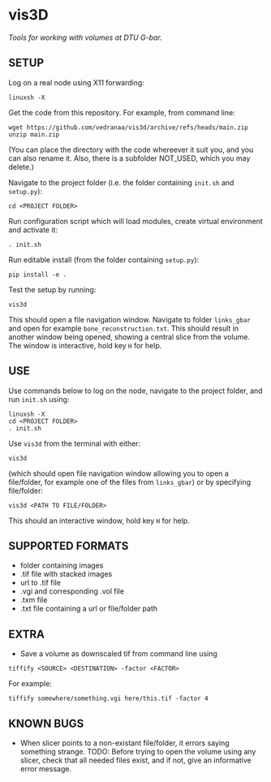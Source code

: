 # vis3D
*Tools for working with volumes at DTU G-bar.*


## SETUP

Log on a real node using X11 forwarding:

```
linuxsh -X
```

Get the code from this repository. For example, from command line:

```
wget https://github.com/vedranaa/vis3d/archive/refs/heads/main.zip
unzip main.zip
```

(You can place the directory with the code whereever it suit you, and you can also rename it. Also, there is a subfolder NOT_USED, which you may delete.)

Navigate to the project folder (i.e. the folder containing `init.sh` and `setup.py`):
```
cd <PROJECT FOLDER>
```

Run configuration script which will load modules, create virtual environment and activate it:

```
. init.sh
```

Run editable install (from the folder containing `setup.py`):
```
pip install -e .
```

Test the setup by running:
```
vis3d
```
This should open a file navigation window. Navigate to folder `links_gbar` and open for example `bone_reconstruction.txt`. This should result in another window being opened, showing a central slice from the volume. The window is interactive, hold key `H` for help. 



## USE
Use commands below to log on the node, navigate to the project folder, and run `init.sh` using:

```
linuxsh -X
cd <PROJECT FOLDER>
. init.sh
```

Use `vis3d` from the terminal with either:
```
vis3d
```
(which should open file navigation window allowing you to open a file/folder, for example one of the files from `links_gbar`) or by specifying file/folder:
```
vis3d <PATH TO FILE/FOLDER> 
```
This should an interactive window, hold key `H` for help. 



## SUPPORTED FORMATS
- folder containing images
- .tif file with stacked images
- url to .tif file
- .vgi and corresponding .vol file
- .txm file
- .txt file containing a url or file/folder path

## EXTRA
- Save a volume as downscaled tif from command line using
````
tiffify <SOURCE> <DESTINATION> -factor <FACTOR>
````
For example:
````
tiffify somewhere/something.vgi here/this.tif -factor 4
````

## KNOWN BUGS
* When slicer points to a non-existant file/folder, it errors saying something strange. TODO: Before trying to open the volume using any slicer, check that all needed files exist, and if not, give an informative error message.


